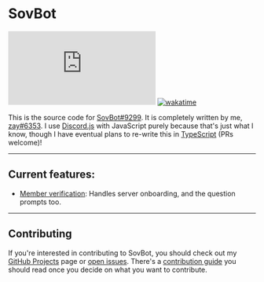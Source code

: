 
# SovBot

![GitHub package.json dependency version (prod)](https://img.shields.io/github/package-json/dependency-version/zayKenyon/sovbot/discord.js?logo=Discord&logoColor=f6f6f6&style=flat-square)
[![wakatime](https://wakatime.com/badge/github/zayKenyon/sovbot.svg?style=flat-square)](https://wakatime.com/badge/github/zayKenyon/sovbot)

This is the source code for [SovBot#9299](https://discord.com/users/1000927602518798487). It is completely written by me,
[zay#6353](https://discord.com/users/452793411401940995). I use [Discord.js](https://discord.js.org/#/) with JavaScript 
purely because that's just what I know, though I have eventual plans to re-write this in 
[TypeScript](https://www.typescriptlang.org/) (PRs welcome)!

---

## Current features:

- [Member verification](https://github.com/zayKenyon/sovbot/blob/main/events/guildMemberUpdate.js#4): Handles server
onboarding, and the question prompts too.

---

## Contributing

If you're interested in contributing to SovBot, you should check out my
[GitHub Projects](https://github.com/zayKenyon/sovbot/projects) page or 
[open issues](https://github.com/zayKenyon/sovbot/issues). There's a
[contribution guide](https://github.com/zayKenyon/sovbot/blob/main/CONTRIBUTING.md) you should read once you decide on
what you want to contribute.

